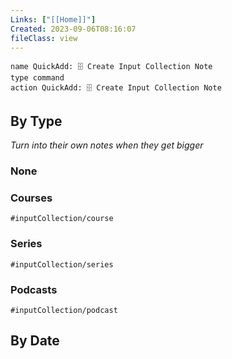 ```yaml
---
Links: ["[[Home]]"]
Created: 2023-09-06T08:16:07
fileClass: view
---
```


```button
name QuickAdd: 🗄️ Create Input Collection Note
type command
action QuickAdd: 🗄️ Create Input Collection Note
```

## By Type

_Turn into their own notes when they get bigger_

### None

<!-- Deprecated query: #input or #inputCollection tag being removed. Replace with field:: type = "input" or "inputCollection"
```dataview
TABLE Status, tags, Links
from #inputCollection AND !"Hidden"
where !contains(file.tags, "/")
sort Created desc
``` -->

### Courses
`#inputCollection/course`
<!-- Deprecated query: #input or #inputCollection tag being removed. Replace with field:: type = "input" or "inputCollection"
```dataview
TABLE Status, tags, Links
from #inputCollection/course AND !"Hidden"
sort Created desc
``` -->

### Series
`#inputCollection/series`
<!-- Deprecated query: #input or #inputCollection tag being removed. Replace with field:: type = "input" or "inputCollection"
```dataview
TABLE Status, tags, Links
from #inputCollection/series AND !"Hidden"
sort Created desc
``` -->

### Podcasts
`#inputCollection/podcast`
<!-- Deprecated query: #input or #inputCollection tag being removed. Replace with field:: type = "input" or "inputCollection"
```dataview
TABLE Status, tags, Links
from #inputCollection/podcast AND !"Hidden"
sort Created desc
``` -->

## By Date

<!-- Deprecated query: #input or #inputCollection tag being removed. Replace with field:: type = "input" or "inputCollection"
```dataview
TABLE Status, tags, Links
from #inputCollection AND !"Hidden"
sort Created desc
``` -->
